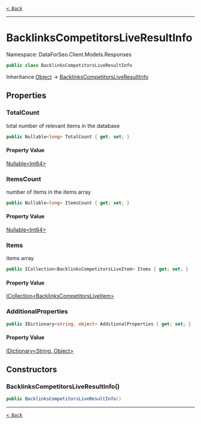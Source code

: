 [`< Back`](./)

---

# BacklinksCompetitorsLiveResultInfo

Namespace: DataForSeo.Client.Models.Responses

```csharp
public class BacklinksCompetitorsLiveResultInfo
```

Inheritance [Object](https://docs.microsoft.com/en-us/dotnet/api/system.object) → [BacklinksCompetitorsLiveResultInfo](./dataforseo.client.models.responses.backlinkscompetitorsliveresultinfo)

## Properties

### **TotalCount**

total number of relevant items in the database

```csharp
public Nullable<long> TotalCount { get; set; }
```

#### Property Value

[Nullable&lt;Int64&gt;](https://docs.microsoft.com/en-us/dotnet/api/system.nullable-1)<br>

### **ItemsCount**

number of items in the items array

```csharp
public Nullable<long> ItemsCount { get; set; }
```

#### Property Value

[Nullable&lt;Int64&gt;](https://docs.microsoft.com/en-us/dotnet/api/system.nullable-1)<br>

### **Items**

items array

```csharp
public ICollection<BacklinksCompetitorsLiveItem> Items { get; set; }
```

#### Property Value

[ICollection&lt;BacklinksCompetitorsLiveItem&gt;](./dataforseo.client.models.backlinkscompetitorsliveitem)<br>

### **AdditionalProperties**

```csharp
public IDictionary<string, object> AdditionalProperties { get; set; }
```

#### Property Value

[IDictionary&lt;String, Object&gt;](https://docs.microsoft.com/en-us/dotnet/api/system.collections.generic.idictionary-2)<br>

## Constructors

### **BacklinksCompetitorsLiveResultInfo()**

```csharp
public BacklinksCompetitorsLiveResultInfo()
```

---

[`< Back`](./)
